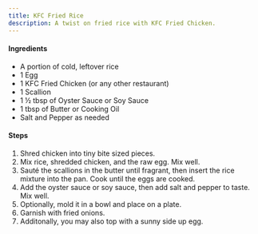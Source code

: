 ```yaml
---
title: KFC Fried Rice
description: A twist on fried rice with KFC Fried Chicken.
---
```


#### Ingredients

- A portion of cold, leftover rice
- 1 Egg
- 1 KFC Fried Chicken (or any other restaurant)
- 1 Scallion
- 1 ½ tbsp of Oyster Sauce or Soy Sauce
- 1 tbsp of Butter or Cooking Oil
- Salt and Pepper as needed

#### Steps

1. Shred chicken into tiny bite sized pieces.
2. Mix rice, shredded chicken, and the raw egg. Mix well.
3. Sauté the scallions in the butter until fragrant, then insert the rice mixture into the pan. Cook until the eggs are cooked.
4. Add the oyster sauce or soy sauce, then add salt and pepper to taste. Mix well.
5. Optionally, mold it in a bowl and place on a plate.
6. Garnish with fried onions.
7. Additonally, you may also top with a sunny side up egg.
